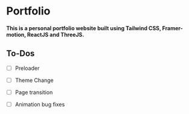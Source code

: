 # Portfolio
#### This is a personal portfolio website built using Tailwind CSS, Framer-motion, ReactJS and ThreeJS. 
## To-Dos
- [ ] Preloader
- [ ] Theme Change
- [ ] Page transition
- [ ] Animation bug fixes



